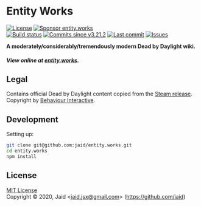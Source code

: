 # Entity Works


<a href="https://raw.githubusercontent.com/jaid/entity.works/master/license.txt"><img src="https://img.shields.io/github/license/jaid/entity.works?style=flat-square" alt="License"/></a> <a href="https://github.com/sponsors/jaid"><img src="https://img.shields.io/badge/<3-Sponsor-FF45F1?style=flat-square" alt="Sponsor entity.works"/></a>  
<a href="https://actions-badge.atrox.dev/jaid/entity.works/goto"><img src="https://img.shields.io/endpoint.svg?style=flat-square&url=https%3A%2F%2Factions-badge.atrox.dev%2Fjaid%2Fentity.works%2Fbadge" alt="Build status"/></a> <a href="https://github.com/jaid/entity.works/commits"><img src="https://img.shields.io/github/commits-since/jaid/entity.works/v3.21.2?style=flat-square&logo=github" alt="Commits since v3.21.2"/></a> <a href="https://github.com/jaid/entity.works/commits"><img src="https://img.shields.io/github/last-commit/jaid/entity.works?style=flat-square&logo=github" alt="Last commit"/></a> <a href="https://github.com/jaid/entity.works/issues"><img src="https://img.shields.io/github/issues/jaid/entity.works?style=flat-square&logo=github" alt="Issues"/></a>  

**A moderately/considerably/tremendously modern Dead by Daylight wiki.**




##### View online at [entity.works](https://entity.works).




















## Legal

Contains official Dead by Daylight content copied from the [Steam release](https://store.steampowered.com/app/381210). Copyright by [Behaviour Interactive](https://bhvr.com/).

## Development



Setting up:
```bash
git clone git@github.com:jaid/entity.works.git
cd entity.works
npm install
```


## License
[MIT License](https://raw.githubusercontent.com/jaid/entity.works/master/license.txt)  
Copyright © 2020, Jaid \<jaid.jsx@gmail.com> (https://github.com/jaid)
